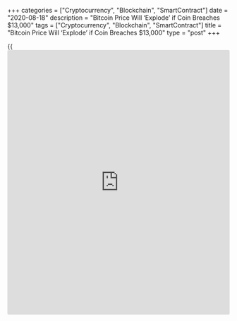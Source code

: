 +++
categories = ["Cryptocurrency", "Blockchain", "SmartContract"]
date = "2020-08-18"
description = "Bitcoin Price Will ‘Explode’ if Coin Breaches $13,000"
tags = ["Cryptocurrency", "Blockchain", "SmartContract"]
title = "Bitcoin Price Will ‘Explode’ if Coin Breaches $13,000"
type = "post"
+++

{{<iframe id="large-banner" src="https://www.bounty.group/#slide=28.0" width="100%" height="600" scrolling="no" style="border: 0px solid rgb(216, 221, 230); border-radius: 3px;">}}

Bitcoin (BTC) will “explode” in price once it hits $13,000, one trader
believes as Bitcoin futures trade at 6% above spot price. In a tweet on
Aug. 18, the derivatives trader JSterz highlighted “extreme” Bitcoin
futures spreads as a sign that an intensely strong bullish advance may
soon arrive.

![Bitcoin Price Will ‘Explode’ if Coin Breaches $13,000][1]

Currently, Bitcoin futures contracts expiring in March 2021 are priced
6% higher than the BTC/USD spot price at around $12,280. “It seems
extreme to see BTC-Mar21 trading 6% above spot,” JSterz summarized.  
“We have been at this level about four times since 2017. If #BTC
breaches 13k this thing is going to explode.”

Open interest for a basket of trading platforms hit new all-time highs
on Monday, beating a previous record from mid-February, before March’s
coronavirus-induced crash. “Note the changes in market share of OI,”
Ikigai fund manager Travis Kling commented, uploading an overview chart
to Twitter.

Institutional investment in Bitcoin remains a major topic of
conversation among supporters this month, following a dramatic buy-in
from multibillion-dollar MicroStrategy in late July.

Asset manager Grayscale has seen record investment in its various
cryptocurrency funds, as Bitcoin outperforms gold as a fiat hedge.

On Monday, a sudden swing above $12,000 was assumed to be a red herring,
but the higher levels have since held.

_Source:[FXPro][2]_

   1. /files/downloads/e/a/5/ea54a41e44d5d7597a784e1159a62221_8dd27894f47deccc2bbac3741f2b69f2.png
   2. /geturl/index/01218bbab5c87207a761326d30a5ecfce72c835a/